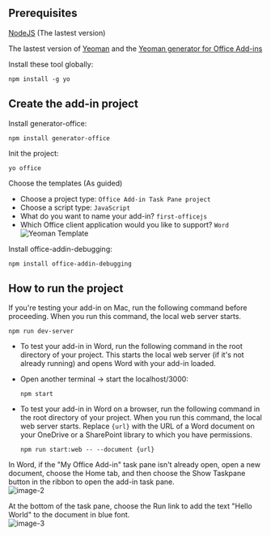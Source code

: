 ## Prerequisites

[NodeJS](https://nodejs.org/en) (The lastest version)

The lastest version of [Yeoman](https://github.com/yeoman/yo) and the [Yeoman generator for Office Add-ins](https://learn.microsoft.com/en-us/office/dev/add-ins/develop/yeoman-generator-overview)

Install these tool globally:

```
npm install -g yo
```

## Create the add-in project

Install generator-office:

```
npm install generator-office
```

Init the project:

```
yo office
```

Choose the templates (As guided)

- Choose a project type: `Office Add-in Task Pane project`
- Choose a script type: `JavaScript`
- What do you want to name your add-in? `first-officejs`
- Which Office client application would you like to support? `Word`
  ![Yeoman Template](https://learn.microsoft.com/en-us/office/dev/add-ins/images/yo-office-word.png)

Install office-addin-debugging:

```
npm install office-addin-debugging
```

## How to run the project

If you're testing your add-in on Mac, run the following command before proceeding. When you run this command, the local web server starts.

```
npm run dev-server
```

- To test your add-in in Word, run the following command in the root directory of your project. This starts the local web server (if it's not already running) and opens Word with your add-in loaded.

- Open another terminal -> start the localhost/3000:

    ```
    npm start
    ```

- To test your add-in in Word on a browser, run the following command in the root directory of your project. When you run this command, the local web server starts. Replace `{url}` with the URL of a Word document on your OneDrive or a SharePoint library to which you have permissions.
    ```
    npm run start:web -- --document {url}
    ```

In Word, if the "My Office Add-in" task pane isn't already open, open a new document, choose the Home tab, and then choose the Show Taskpane button in the ribbon to open the add-in task pane.
<br />
![image-2](https://learn.microsoft.com/en-us/office/dev/add-ins/images/word-quickstart-addin-2b.png)

At the bottom of the task pane, choose the Run link to add the text "Hello World" to the document in blue font.
<br />
![image-3](https://learn.microsoft.com/en-us/office/dev/add-ins/images/word-quickstart-addin-1c.png)

